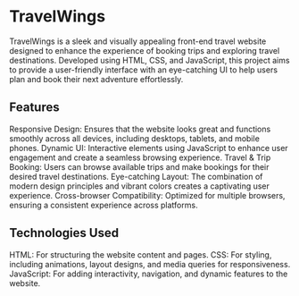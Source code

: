 # TravelWings
TravelWings is a sleek and visually appealing front-end travel website designed to enhance the experience of booking trips and exploring travel destinations. Developed using HTML, CSS, and JavaScript, this project aims to provide a user-friendly interface with an eye-catching UI to help users plan and book their next adventure effortlessly.

## Features
Responsive Design: Ensures that the website looks great and functions smoothly across all devices, including desktops, tablets, and mobile phones.
Dynamic UI: Interactive elements using JavaScript to enhance user engagement and create a seamless browsing experience.
Travel & Trip Booking: Users can browse available trips and make bookings for their desired travel destinations.
Eye-catching Layout: The combination of modern design principles and vibrant colors creates a captivating user experience.
Cross-browser Compatibility: Optimized for multiple browsers, ensuring a consistent experience across platforms.
## Technologies Used
HTML: For structuring the website content and pages.
CSS: For styling, including animations, layout designs, and media queries for responsiveness.
JavaScript: For adding interactivity, navigation, and dynamic features to the website.
